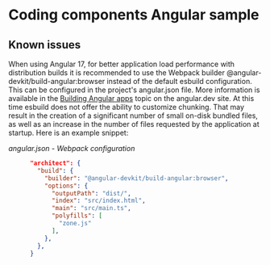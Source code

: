 # Coding components Angular sample

## Known issues

When using Angular 17, for better application load performance with distribution builds it is recommended to use the Webpack builder @angular-devkit/build-angular:browser instead of the default esbuild configuration. This can be configured in the project's angular.json file. More information is available in the [Building Angular apps](https://angular.dev/tools/cli/build) topic on the angular.dev site. At this time esbuild does not offer the ability to customize chunking. That may result in the creation of a significant number of small on-disk bundled files, as well as an increase in the number of files requested by the application at startup. Here is an example snippet:

_angular.json - Webpack configuration_

```json
      "architect": {
        "build": {
          "builder": "@angular-devkit/build-angular:browser",
          "options": {
            "outputPath": "dist/",
            "index": "src/index.html",
            "main": "src/main.ts",
            "polyfills": [
              "zone.js"
            ],
          },
        },
      }
```